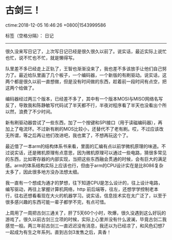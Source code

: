 ﻿# 古剑三！
ctime:2018-12-05 16:46:26 +0800|1543999586

标签（空格分隔）： 日记

---
很久没来写日记了，上次写日记已经是很久很久以前了。说实话，最近实际上说忙也忙，说不忙也不忙，就是懒得写。

队里差不多已经走上正轨了，王智也渐渐没来了，我也差不多该放手让他们自己努力了。最近给队里画了几个板子，一个编码器，一个新版的有刷驱动。说实话，这两个都是很久以前一直想做，但是没有时间做的东西，趁着前一段时间有点空，把这两个给做了。

编码器经过两三个版本，已经差不多了，其中有一个版本MOSI与MISO网络名写反了，导致我和陈静敏写代码试了半天都不行，半夜对程序看了半天也没看出个所以然，浪费了不少时间。

新有刷驱动器尝试了一些东西，加了一个按键和SPI接口（用于读磁编码器），再加上了电流环。不过新有刷的MOS比较小，还替代不了老有刷。哎，不过应该改无所谓，等之后再让他们改进吧，我也累了，不想再玩这个了。

最近借了一本arm的结构体系书来看，里面的汇编有点以前学微机原理的味道。不过说实话，还是微机原理有点意思，因为微机原理可以通过一些电路，猜很多常见的东西，比如寄存器的内部实现，当把这些东西融会贯通的时候，会有巨大的满足感。arm的体系结构实际上应该也行，但由于arm的CPU设计实在是比8086复杂太多了，因此很多地方没办法想太细。

我一直有一个想成为通才的梦想，往下知道CPU是怎么设计的，往上设计电路，编写驱动，再往上掌握计算机网络，http 前后端等，往左，还想学学控制老本行，往右还想看看现在大火的机器学习。说实话，信息技术实在太广泛了，以至于很多感兴趣的东西可能一辈子都学不完，有点可惜。

上周用了一周把古剑三通关了，肝了5天60个小时，吹爆，很久没遇到这么好玩的游戏了。很久以前古剑三立项的时候，实际上心里并没有什么波澜，毕竟古剑二我感觉一般。两三年前古剑三一直迟迟没有消息，我还以为已经凉了，和风色幻想7一起成为有生之年系列。直到古剑3发售之后，真香！








